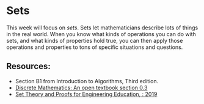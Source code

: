 # Sets

This week will focus on _sets_. Sets let mathematicians describe lots of things in the real world. When you know what kinds of operations you can do with sets, and what kinds of properties hold true, you can then apply those operations and properties to tons of specific situations and questions.

## Resources:
- Section B1 from Introduction to Algorithms, Third edition.
- [Discrete Mathematics: An open textbook section 0.3](http://discrete.openmathbooks.org/dmoi3/sec_intro-sets.html)
- [Set Theory and Proofs for Engineering Education, : 2019](https://core.ac.uk/outputs/287648611)
